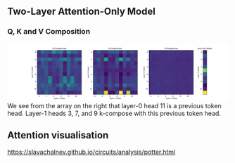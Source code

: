 ## Two-Layer Attention-Only Model

### Q, K and V Composition

![QKV Composition](assets/induction_heads.png)
We see from the array on the right that layer-0 head 11 is a previous token head. Layer-1 heads 3, 7, and 9 k-compose with this previous token head.

## Attention visualisation
https://slavachalnev.github.io/circuits/analysis/potter.html
